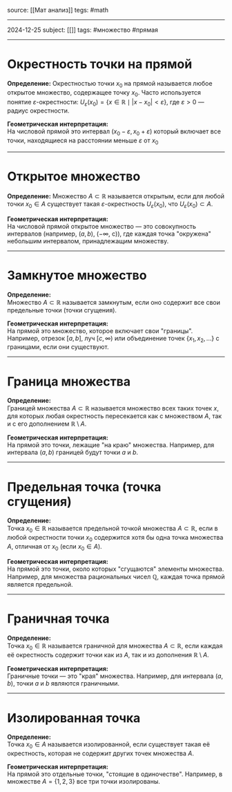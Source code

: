 
source: [[Мат анализ]]
tegs: #math 

___
2024-12-25
subject: [[]]
tags: #множество #прямая
___
# Окрестность точки на прямой

**Определение:**
Окрестностью точки $x_{0}$ на прямой называется любое открытое множество, содержащее точку $x_{0}$​. Часто используется понятие $\varepsilon$-окрестности: 
$U_{\varepsilon}(x_{0})=\{x\in\mathbb{R}\mid|x-x_0|<\varepsilon\},$ где $\varepsilon>0$ — радиус окрестности.

**Геометрическая интерпретация:**  
На числовой прямой это интервал $(x_{0}-\varepsilon,x_{0}+\varepsilon)$ который включает все точки, находящиеся на расстоянии меньше $\varepsilon$ от $x_{0}$ 
___
# Открытое множество

**Определение:**
Множество  $A\subset \mathbb{R}$ называется открытым, если для любой точки $x_0 \in A$ существует такая $\varepsilon$-окрестность $U_{\varepsilon}(x_0)$, что $U_{\varepsilon}(x_0)\subset A$.

**Геометрическая интерпретация:**  
На числовой прямой открытое множество — это совокупность интервалов (например, $(a, b)$, ($-\infty$, c)), где каждая точка "окружена" небольшим интервалом, принадлежащим множеству.
___
# Замкнутое множество

**Определение:**  
Множество $A \subset \mathbb{R}$ называется замкнутым, если оно содержит все свои предельные точки (точки сгущения).

**Геометрическая интерпретация:**  
На прямой это множество, которое включает свои "границы". Например, отрезок $[a,b]$, луч $[c, \infty)$ или объединение точек $\{x_1, x_2, \dots\}$ с границами, если они существуют.
___
# Граница множества

**Определение:**  
Границей множества $A \subset \mathbb{R}$ называется множество всех таких точек $x$, для которых любая окрестность пересекается как с множеством $A$, так и с его дополнением $\mathbb{R} \setminus A$.

**Геометрическая интерпретация:**  
На прямой это точки, лежащие "на краю" множества. Например, для интервала ($a, b$) границей будут точки $a$ и $b$.
___
# Предельная точка (точка сгущения)

**Определение:**  
Точка $x_0 \in \mathbb{R}$ называется предельной точкой множества $A \subset \mathbb{R}$, если в любой окрестности точки $x_0$​ содержится хотя бы одна точка множества $A$, отличная от $x_0$​ (если $x_0 \in A$).

**Геометрическая интерпретация:**  
На прямой это точки, около которых "сгущаются" элементы множества. Например, для множества рациональных чисел $\mathbb{Q}$, каждая точка прямой является предельной.
___
# Граничная точка

**Определение:**  
Точка $x_0 \in \mathbb{R}$ называется граничной для множества $A \subset \mathbb{R}$, если каждая её окрестность содержит точки как из $A$, так и из дополнения $\mathbb{R} \setminus A$.

**Геометрическая интерпретация:**  
Граничные точки — это "края" множества. Например, для интервала $(a, b)$, точки $a$ и $b$ являются граничными.
___
# Изолированная точка

**Определение:**  
Точка $x_0 \in A$ называется изолированной, если существует такая её окрестность, которая не содержит других точек множества $A$.

**Геометрическая интерпретация:**  
На прямой это отдельные точки, "стоящие в одиночестве". Например, в множестве $A = \{1, 2, 3\}$ все три точки изолированы.